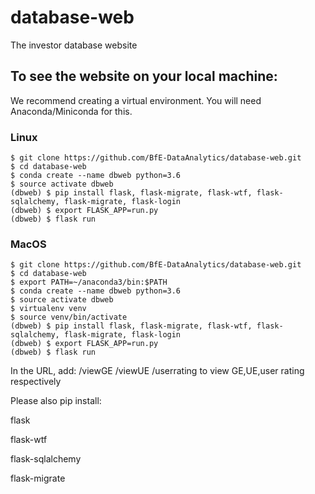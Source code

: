 # database-web
The investor database website

## To see the website on your local machine:
We recommend creating a virtual environment. You will need Anaconda/Miniconda for this.

### Linux
```console
$ git clone https://github.com/BfE-DataAnalytics/database-web.git
$ cd database-web
$ conda create --name dbweb python=3.6
$ source activate dbweb
(dbweb) $ pip install flask, flask-migrate, flask-wtf, flask-sqlalchemy, flask-migrate, flask-login
(dbweb) $ export FLASK_APP=run.py
(dbweb) $ flask run
```

### MacOS
```console
$ git clone https://github.com/BfE-DataAnalytics/database-web.git
$ cd database-web
$ export PATH=~/anaconda3/bin:$PATH
$ conda create --name dbweb python=3.6
$ source activate dbweb
$ virtualenv venv
$ source venv/bin/activate
(dbweb) $ pip install flask, flask-migrate, flask-wtf, flask-sqlalchemy, flask-migrate, flask-login 
(dbweb) $ export FLASK_APP=run.py
(dbweb) $ flask run
```

In the URL, add:
/viewGE 
/viewUE
/userrating 
to view GE,UE,user rating respectively

Please also pip install:

flask

flask-wtf

flask-sqlalchemy

flask-migrate

